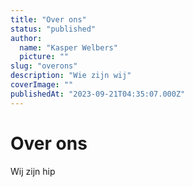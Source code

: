 ```yaml
---
title: "Over ons"
status: "published"
author:
  name: "Kasper Welbers"
  picture: ""
slug: "overons"
description: "Wie zijn wij"
coverImage: ""
publishedAt: "2023-09-21T04:35:07.000Z"
---
```


# Over ons

Wij zijn hip

